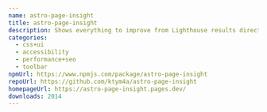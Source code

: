 ```yaml
---
name: astro-page-insight
title: astro-page-insight
description: Shows everything to improve from Lighthouse results directly on the page.
categories:
  - css+ui
  - accessibility
  - performance+seo
  - toolbar
npmUrl: https://www.npmjs.com/package/astro-page-insight
repoUrl: https://github.com/ktym4a/astro-page-insight
homepageUrl: https://astro-page-insight.pages.dev/
downloads: 2014
---
```

